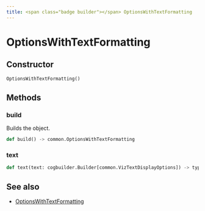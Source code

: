 ```yaml
---
title: <span class="badge builder"></span> OptionsWithTextFormatting
---
```

# <span class="badge builder"></span> OptionsWithTextFormatting

## Constructor

```python
OptionsWithTextFormatting()
```
## Methods

### <span class="badge object-method"></span> build

Builds the object.

```python
def build() -> common.OptionsWithTextFormatting
```

### <span class="badge object-method"></span> text

```python
def text(text: cogbuilder.Builder[common.VizTextDisplayOptions]) -> typing.Self
```

## See also

 * <span class="badge object-type-class"></span> [OptionsWithTextFormatting](./object-OptionsWithTextFormatting.md)
